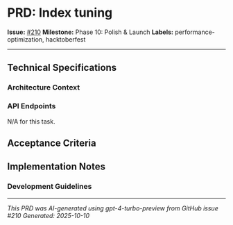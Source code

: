 # PRD: Index tuning

**Issue:** [#210](https://github.com/profullstack/meshhook/issues/210)
**Milestone:** Phase 10: Polish & Launch
**Labels:** performance-optimization, hacktoberfest

---


## Technical Specifications

### Architecture Context


### API Endpoints

N/A for this task.

## Acceptance Criteria


## Implementation Notes

### Development Guidelines


---

*This PRD was AI-generated using gpt-4-turbo-preview from GitHub issue #210*
*Generated: 2025-10-10*
